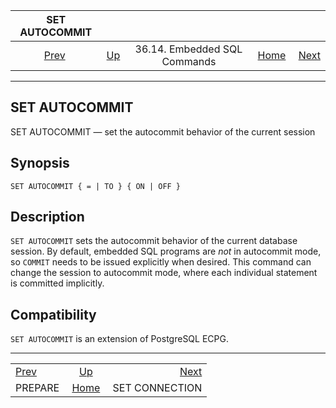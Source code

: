 <!--?xml version="1.0" encoding="UTF-8" standalone="no"?-->

|              SET AUTOCOMMIT              |                                                             |                              |                                                       |                                                        |
| :--------------------------------------: | :---------------------------------------------------------- | :--------------------------: | ----------------------------------------------------: | -----------------------------------------------------: |
| [Prev](ecpg-sql-prepare.html "PREPARE")  | [Up](ecpg-sql-commands.html "36.14. Embedded SQL Commands") | 36.14. Embedded SQL Commands | [Home](index.html "PostgreSQL 17devel Documentation") |  [Next](ecpg-sql-set-connection.html "SET CONNECTION") |

***

## SET AUTOCOMMIT

SET AUTOCOMMIT — set the autocommit behavior of the current session

## Synopsis

    SET AUTOCOMMIT { = | TO } { ON | OFF }

## Description

`SET AUTOCOMMIT` sets the autocommit behavior of the current database session. By default, embedded SQL programs are *not* in autocommit mode, so `COMMIT` needs to be issued explicitly when desired. This command can change the session to autocommit mode, where each individual statement is committed implicitly.

## Compatibility

`SET AUTOCOMMIT` is an extension of PostgreSQL ECPG.

***

|                                          |                                                             |                                                        |
| :--------------------------------------- | :---------------------------------------------------------: | -----------------------------------------------------: |
| [Prev](ecpg-sql-prepare.html "PREPARE")  | [Up](ecpg-sql-commands.html "36.14. Embedded SQL Commands") |  [Next](ecpg-sql-set-connection.html "SET CONNECTION") |
| PREPARE                                  |    [Home](index.html "PostgreSQL 17devel Documentation")    |                                         SET CONNECTION |
